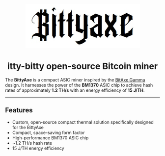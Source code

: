 <p align="center">
  <img src="https://github.com/BeeEvolved/Bittyaxe/blob/main/bittyaxe.jpg" alt="Bittyaxe logo" />
</p>
<h1 align="center">itty-bitty open-source Bitcoin miner</h1>

The **BittyAxe** is a compact ASIC miner inspired by the [BitAxe Gamma](https://github.com/bitaxeorg/bitaxeGamma) design. It harnesses the power of the **BM1370** ASIC chip to achieve hash rates of approximately **1.2 TH/s** with an energy efficiency of **15 J/TH**.

---

## Features
- Custom, open-source compact thermal solution specifically designed for the BittyAxe
- Compact, space-saving form factor
- High-performance BM1370 ASIC chip
- ~1.2 TH/s hash rate
- 15 J/TH energy efficiency
